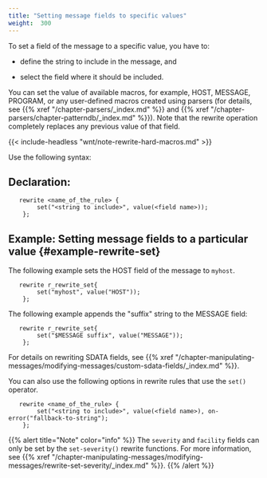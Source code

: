 ```yaml
---
title: "Setting message fields to specific values"
weight:  300
---
```

<!-- DISCLAIMER: This file is based on the syslog-ng Open Source Edition documentation https://github.com/balabit/syslog-ng-ose-guides/commit/2f4a52ee61d1ea9ad27cb4f3168b95408fddfdf2 and is used under the terms of The syslog-ng Open Source Edition Documentation License. The file has been modified by Axoflow. -->

To set a field of the message to a specific value, you have to:

  - define the string to include in the message, and

  - select the field where it should be included.

You can set the value of available macros, for example, HOST, MESSAGE, PROGRAM, or any user-defined macros created using parsers (for details, see {{% xref "/chapter-parsers/_index.md" %}} and {{% xref "/chapter-parsers/chapter-patterndb/_index.md" %}}). Note that the rewrite operation completely replaces any previous value of that field.

{{< include-headless "wnt/note-rewrite-hard-macros.md" >}}

Use the following syntax:


## Declaration:

```shell
   rewrite <name_of_the_rule> {
        set("<string to include>", value(<field name>));
    };
```



## Example: Setting message fields to a particular value {#example-rewrite-set}

The following example sets the HOST field of the message to `myhost`.

```shell
   rewrite r_rewrite_set{
        set("myhost", value("HOST"));
    };
```

The following example appends the "suffix" string to the MESSAGE field:

```shell
   rewrite r_rewrite_set{
        set("$MESSAGE suffix", value("MESSAGE"));
    };
```

For details on rewriting SDATA fields, see {{% xref "/chapter-manipulating-messages/modifying-messages/custom-sdata-fields/_index.md" %}}.


You can also use the following options in rewrite rules that use the `set()` operator.

```shell
   rewrite <name_of_the_rule> {
        set("<string to include>", value(<field name>), on-error("fallback-to-string");
    };
```

{{% alert title="Note" color="info" %}}
The `severity` and `facility` fields can only be set by the `set-severity()` rewrite functions. For more information, see {{% xref "/chapter-manipulating-messages/modifying-messages/rewrite-set-severity/_index.md" %}}.
{{% /alert %}}
